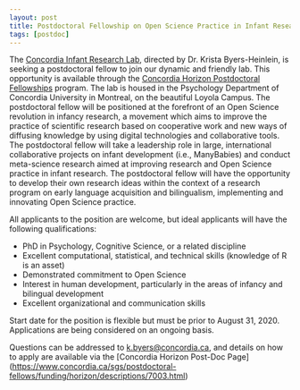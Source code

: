 ```yaml
---
layout: post
title: Postdoctoral Fellowship on Open Science Practice in Infant Research
tags: [postdoc]
---
```



The [Concordia Infant Research Lab](https://infantresearch.ca), directed by Dr. Krista Byers-Heinlein, is seeking a postdoctoral fellow to join our dynamic and friendly lab. This opportunity is available through the [Concordia Horizon Postdoctoral Fellowships](https://www.concordia.ca/sgs/postdoctoral-fellows/funding/horizon.html) program. The lab is housed in the Psychology Department of Concordia University in Montreal, on the beautiful Loyola Campus. The postdoctoral fellow will be positioned at the forefront of an Open Science revolution in infancy research, a movement which aims to improve the practice of scientific research based on cooperative work and new ways of diffusing knowledge by using digital technologies and collaborative tools. The postdoctoral fellow will take a leadership role in large, international collaborative projects on infant development (i.e., ManyBabies) and conduct meta-science research aimed at improving research and Open Science practice in infant research. The postdoctoral fellow will have the opportunity to develop their own research ideas within the context of a research program on early language acquisition and bilingualism, implementing and innovating Open Science practice. 

All applicants to the position are welcome, but ideal applicants will have the following qualifications:

* PhD in Psychology, Cognitive Science, or a related discipline
* Excellent computational, statistical, and technical skills (knowledge of R is an asset)
* Demonstrated commitment to Open Science
* Interest in human development, particularly in the areas of infancy and bilingual development
* Excellent organizational and communication skills

Start date for the position is flexible but must be prior to August 31, 2020. Applications are being considered on an ongoing basis.

Questions can be addressed to [k.byers@concordia.ca](mailto:k.byers@concordia.ca), and details on how to apply are available via the [Concordia Horizon Post-Doc Page] (https://www.concordia.ca/sgs/postdoctoral-fellows/funding/horizon/descriptions/7003.html)

